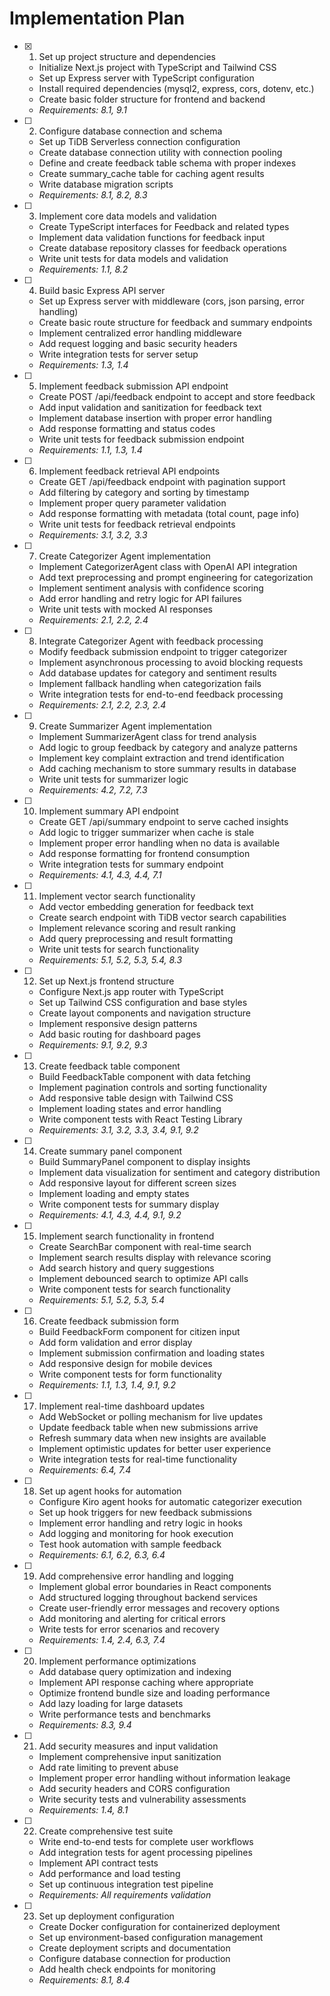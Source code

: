# Implementation Plan

- [x] 1. Set up project structure and dependencies





  - Initialize Next.js project with TypeScript and Tailwind CSS
  - Set up Express server with TypeScript configuration
  - Install required dependencies (mysql2, express, cors, dotenv, etc.)
  - Create basic folder structure for frontend and backend
  - _Requirements: 8.1, 9.1_

- [ ] 2. Configure database connection and schema
  - Set up TiDB Serverless connection configuration
  - Create database connection utility with connection pooling
  - Define and create feedback table schema with proper indexes
  - Create summary_cache table for caching agent results
  - Write database migration scripts
  - _Requirements: 8.1, 8.2, 8.3_

- [ ] 3. Implement core data models and validation
  - Create TypeScript interfaces for Feedback and related types
  - Implement data validation functions for feedback input
  - Create database repository classes for feedback operations
  - Write unit tests for data models and validation
  - _Requirements: 1.1, 8.2_

- [ ] 4. Build basic Express API server
  - Set up Express server with middleware (cors, json parsing, error handling)
  - Create basic route structure for feedback and summary endpoints
  - Implement centralized error handling middleware
  - Add request logging and basic security headers
  - Write integration tests for server setup
  - _Requirements: 1.3, 1.4_

- [ ] 5. Implement feedback submission API endpoint
  - Create POST /api/feedback endpoint to accept and store feedback
  - Add input validation and sanitization for feedback text
  - Implement database insertion with proper error handling
  - Add response formatting and status codes
  - Write unit tests for feedback submission endpoint
  - _Requirements: 1.1, 1.3, 1.4_

- [ ] 6. Implement feedback retrieval API endpoints
  - Create GET /api/feedback endpoint with pagination support
  - Add filtering by category and sorting by timestamp
  - Implement proper query parameter validation
  - Add response formatting with metadata (total count, page info)
  - Write unit tests for feedback retrieval endpoints
  - _Requirements: 3.1, 3.2, 3.3_

- [ ] 7. Create Categorizer Agent implementation
  - Implement CategorizerAgent class with OpenAI API integration
  - Add text preprocessing and prompt engineering for categorization
  - Implement sentiment analysis with confidence scoring
  - Add error handling and retry logic for API failures
  - Write unit tests with mocked AI responses
  - _Requirements: 2.1, 2.2, 2.4_

- [ ] 8. Integrate Categorizer Agent with feedback processing
  - Modify feedback submission endpoint to trigger categorizer
  - Implement asynchronous processing to avoid blocking requests
  - Add database updates for category and sentiment results
  - Implement fallback handling when categorization fails
  - Write integration tests for end-to-end feedback processing
  - _Requirements: 2.1, 2.2, 2.3, 2.4_

- [ ] 9. Create Summarizer Agent implementation
  - Implement SummarizerAgent class for trend analysis
  - Add logic to group feedback by category and analyze patterns
  - Implement key complaint extraction and trend identification
  - Add caching mechanism to store summary results in database
  - Write unit tests for summarizer logic
  - _Requirements: 4.2, 7.2, 7.3_

- [ ] 10. Implement summary API endpoint
  - Create GET /api/summary endpoint to serve cached insights
  - Add logic to trigger summarizer when cache is stale
  - Implement proper error handling when no data is available
  - Add response formatting for frontend consumption
  - Write integration tests for summary endpoint
  - _Requirements: 4.1, 4.3, 4.4, 7.1_

- [ ] 11. Implement vector search functionality
  - Add vector embedding generation for feedback text
  - Create search endpoint with TiDB vector search capabilities
  - Implement relevance scoring and result ranking
  - Add query preprocessing and result formatting
  - Write unit tests for search functionality
  - _Requirements: 5.1, 5.2, 5.3, 5.4, 8.3_

- [ ] 12. Set up Next.js frontend structure
  - Configure Next.js app router with TypeScript
  - Set up Tailwind CSS configuration and base styles
  - Create layout components and navigation structure
  - Implement responsive design patterns
  - Add basic routing for dashboard pages
  - _Requirements: 9.1, 9.2, 9.3_

- [ ] 13. Create feedback table component
  - Build FeedbackTable component with data fetching
  - Implement pagination controls and sorting functionality
  - Add responsive table design with Tailwind CSS
  - Implement loading states and error handling
  - Write component tests with React Testing Library
  - _Requirements: 3.1, 3.2, 3.3, 3.4, 9.1, 9.2_

- [ ] 14. Create summary panel component
  - Build SummaryPanel component to display insights
  - Implement data visualization for sentiment and category distribution
  - Add responsive layout for different screen sizes
  - Implement loading and empty states
  - Write component tests for summary display
  - _Requirements: 4.1, 4.3, 4.4, 9.1, 9.2_

- [ ] 15. Implement search functionality in frontend
  - Create SearchBar component with real-time search
  - Implement search results display with relevance scoring
  - Add search history and query suggestions
  - Implement debounced search to optimize API calls
  - Write component tests for search functionality
  - _Requirements: 5.1, 5.2, 5.3, 5.4_

- [ ] 16. Create feedback submission form
  - Build FeedbackForm component for citizen input
  - Add form validation and error display
  - Implement submission confirmation and loading states
  - Add responsive design for mobile devices
  - Write component tests for form functionality
  - _Requirements: 1.1, 1.3, 1.4, 9.1, 9.2_

- [ ] 17. Implement real-time dashboard updates
  - Add WebSocket or polling mechanism for live updates
  - Update feedback table when new submissions arrive
  - Refresh summary data when new insights are available
  - Implement optimistic updates for better user experience
  - Write integration tests for real-time functionality
  - _Requirements: 6.4, 7.4_

- [ ] 18. Set up agent hooks for automation
  - Configure Kiro agent hooks for automatic categorizer execution
  - Set up hook triggers for new feedback submissions
  - Implement error handling and retry logic in hooks
  - Add logging and monitoring for hook execution
  - Test hook automation with sample feedback
  - _Requirements: 6.1, 6.2, 6.3, 6.4_

- [ ] 19. Add comprehensive error handling and logging
  - Implement global error boundaries in React components
  - Add structured logging throughout backend services
  - Create user-friendly error messages and recovery options
  - Add monitoring and alerting for critical errors
  - Write tests for error scenarios and recovery
  - _Requirements: 1.4, 2.4, 6.3, 7.4_

- [ ] 20. Implement performance optimizations
  - Add database query optimization and indexing
  - Implement API response caching where appropriate
  - Optimize frontend bundle size and loading performance
  - Add lazy loading for large datasets
  - Write performance tests and benchmarks
  - _Requirements: 8.3, 9.4_

- [ ] 21. Add security measures and input validation
  - Implement comprehensive input sanitization
  - Add rate limiting to prevent abuse
  - Implement proper error handling without information leakage
  - Add security headers and CORS configuration
  - Write security tests and vulnerability assessments
  - _Requirements: 1.4, 8.1_

- [ ] 22. Create comprehensive test suite
  - Write end-to-end tests for complete user workflows
  - Add integration tests for agent processing pipelines
  - Implement API contract tests
  - Add performance and load testing
  - Set up continuous integration test pipeline
  - _Requirements: All requirements validation_

- [ ] 23. Set up deployment configuration
  - Create Docker configuration for containerized deployment
  - Set up environment-based configuration management
  - Create deployment scripts and documentation
  - Configure database connection for production
  - Add health check endpoints for monitoring
  - _Requirements: 8.1, 8.4_